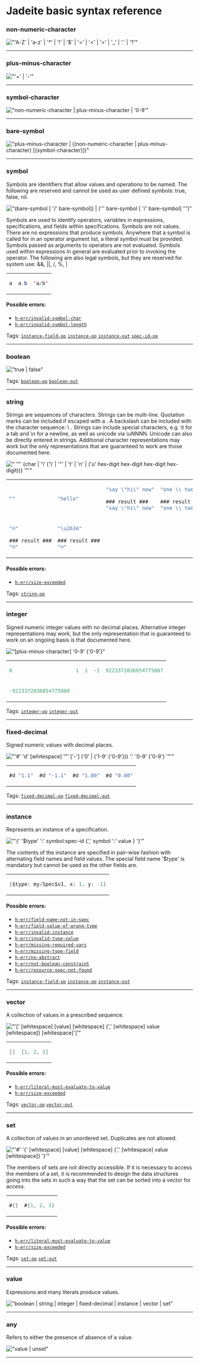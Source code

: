 <!---
  This markdown file was generated. Do not edit.
  -->

# Jadeite basic syntax reference

### <a name="non-numeric-character"></a>non-numeric-character



!["'A-Z' | 'a-z' | '*' | '!' | '$' | '=' | '<' | '>' | '_' | '.' | '?'"](./halite-bnf-diagrams/basic-syntax/non-numeric-character-j.svg)

---
### <a name="plus-minus-character"></a>plus-minus-character



!["'+' | '-'"](./halite-bnf-diagrams/basic-syntax/plus-minus-character-j.svg)

---
### <a name="symbol-character"></a>symbol-character



!["non-numeric-character | plus-minus-character | '0-9'"](./halite-bnf-diagrams/basic-syntax/symbol-character-j.svg)

---
### <a name="bare-symbol"></a>bare-symbol



!["plus-minus-character | ((non-numeric-character | plus-minus-character) [{symbol-character}])"](./halite-bnf-diagrams/basic-syntax/bare-symbol-j.svg)

---
### <a name="symbol"></a>symbol

Symbols are identifiers that allow values and operations to be named. The following are reserved and cannot be used as user defined symbols: true, false, nil.

!["(bare-symbol [ '/' bare-symbol]) | ('’' bare-symbol [ '/' bare-symbol] '’')"](./halite-bnf-diagrams/basic-syntax/symbol-j.svg)

Symbols are used to identify operators, variables in expressions, specifications, and fields within specifications. Symbols are not values. There are no expressions that produce symbols. Anywhere that a symbol is called for in an operator argument list, a literal symbol must be provided. Symbols passed as arguments to operators are not evaluated. Symbols used within expressions in general are evaluated prior to invoking the operator. The following are also legal symbols, but they are reserved for system use: &&, ||, /, %, |

<table><tr><td colspan="1">

```java
a
```

</td><td colspan="1">

```java
a.b
```

</td><td colspan="1">

```java
'a/b'
```

</td></tr></table>

#### Possible errors:

* [`h-err/invalid-symbol-char`](jadeite-err-id-reference.md#h-err/invalid-symbol-char)
* [`h-err/invalid-symbol-length`](jadeite-err-id-reference.md#h-err/invalid-symbol-length)

Tags: [`instance-field-op`](halite-instance-field-op-reference-j.md) [`instance-op`](halite-instance-op-reference-j.md) [`instance-out`](halite-instance-out-reference-j.md) [`spec-id-op`](halite-spec-id-op-reference-j.md)

---
### <a name="boolean"></a>boolean



!["true | false"](./halite-bnf-diagrams/basic-syntax/boolean-j.svg)

Tags: [`boolean-op`](halite-boolean-op-reference-j.md) [`boolean-out`](halite-boolean-out-reference-j.md)

---
### <a name="string"></a>string

Strings are sequences of characters. Strings can be multi-line. Quotation marks can be included if escaped with a \. A backslash can be included with the character sequence: \\ . Strings can include special characters, e.g. \t for a tab and \n for a newline, as well as unicode via \uNNNN. Unicode can also be directly entered in strings. Additional character representations may work but the only representations that are guaranteed to work are those documented here.

![" '\"' {char | '\\' ('\\' | '\"' | 't' | 'n' | ('u' hex-digit hex-digit hex-digit hex-digit))} '\"'"](./halite-bnf-diagrams/basic-syntax/string-j.svg)

<table><tr><td colspan="1">

```java
""
```

</td><td colspan="1">

```java
"hello"
```

</td><td colspan="1">

```java
"say \"hi\" now"

### result ###
"say \"hi\" now"
```

</td><td colspan="1">

```java
"one \\ two"

### result ###
"one \\ two"
```

</td><td colspan="1">

```java
"\t\n"

### result ###
"\t\n"
```

</td></tr><tr><td colspan="1">

```java
"☺"

### result ###
"☺"
```

</td><td colspan="1">

```java
"\u263A"

### result ###
"☺"
```

</td></tr></table>

#### Possible errors:

* [`h-err/size-exceeded`](jadeite-err-id-reference.md#h-err/size-exceeded)

Tags: [`string-op`](halite-string-op-reference-j.md)

---
### <a name="integer"></a>integer

Signed numeric integer values with no decimal places. Alternative integer representations may work, but the only representation that is guaranteed to work on an ongoing basis is that documented here.

!["[plus-minus-character] '0-9' {'0-9'}"](./halite-bnf-diagrams/basic-syntax/integer-j.svg)

<table><tr><td colspan="1">

```java
0
```

</td><td colspan="1">

```java
1
```

</td><td colspan="1">

```java
1
```

</td><td colspan="1">

```java
-1
```

</td><td colspan="1">

```java
9223372036854775807
```

</td></tr><tr><td colspan="1">

```java
-9223372036854775808
```

</td></tr></table>

Tags: [`integer-op`](halite-integer-op-reference-j.md) [`integer-out`](halite-integer-out-reference-j.md)

---
### <a name="fixed-decimal"></a>fixed-decimal

Signed numeric values with decimal places.

!["'#' 'd' [whitespace] '\"' ['-'] ('0' | ('1-9' {'0-9'})) '.' '0-9' {'0-9'} '\"'"](./halite-bnf-diagrams/basic-syntax/fixed-decimal-j.svg)

<table><tr><td colspan="1">

```java
#d "1.1"
```

</td><td colspan="1">

```java
#d "-1.1"
```

</td><td colspan="1">

```java
#d "1.00"
```

</td><td colspan="1">

```java
#d "0.00"
```

</td></tr></table>

Tags: [`fixed-decimal-op`](halite-fixed-decimal-op-reference-j.md) [`fixed-decimal-out`](halite-fixed-decimal-out-reference-j.md)

---
### <a name="instance"></a>instance

Represents an instance of a specification.

!["'{' '$type' ':' symbol:spec-id {',' symbol ':' value } '}'"](./halite-bnf-diagrams/basic-syntax/instance-j.svg)

The contents of the instance are specified in pair-wise fashion with alternating field names and field values. The special field name '$type' is mandatory but cannot be used as the other fields are. 

<table><tr><td colspan="2">

```java
{$type: my/Spec$v1, x: 1, y: -1}
```

</td></tr></table>

#### Possible errors:

* [`h-err/field-name-not-in-spec`](jadeite-err-id-reference.md#h-err/field-name-not-in-spec)
* [`h-err/field-value-of-wrong-type`](jadeite-err-id-reference.md#h-err/field-value-of-wrong-type)
* [`h-err/invalid-instance`](jadeite-err-id-reference.md#h-err/invalid-instance)
* [`h-err/invalid-type-value`](jadeite-err-id-reference.md#h-err/invalid-type-value)
* [`h-err/missing-required-vars`](jadeite-err-id-reference.md#h-err/missing-required-vars)
* [`h-err/missing-type-field`](jadeite-err-id-reference.md#h-err/missing-type-field)
* [`h-err/no-abstract`](jadeite-err-id-reference.md#h-err/no-abstract)
* [`h-err/not-boolean-constraint`](jadeite-err-id-reference.md#h-err/not-boolean-constraint)
* [`h-err/resource-spec-not-found`](jadeite-err-id-reference.md#h-err/resource-spec-not-found)

Tags: [`instance-field-op`](halite-instance-field-op-reference-j.md) [`instance-op`](halite-instance-op-reference-j.md) [`instance-out`](halite-instance-out-reference-j.md)

---
### <a name="vector"></a>vector

A collection of values in a prescribed sequence.

!["'[' [whitespace] [value] [whitespace] {',' [whitespace] value [whitespace]} [whitespace]']'"](./halite-bnf-diagrams/basic-syntax/vector-j.svg)

<table><tr><td colspan="1">

```java
[]
```

</td><td colspan="1">

```java
[1, 2, 3]
```

</td></tr></table>

#### Possible errors:

* [`h-err/literal-must-evaluate-to-value`](jadeite-err-id-reference.md#h-err/literal-must-evaluate-to-value)
* [`h-err/size-exceeded`](jadeite-err-id-reference.md#h-err/size-exceeded)

Tags: [`vector-op`](halite-vector-op-reference-j.md) [`vector-out`](halite-vector-out-reference-j.md)

---
### <a name="set"></a>set

A collection of values in an unordered set. Duplicates are not allowed.

!["'#' '{' [whitespace] [value] [whitespace] {',' [whitespace] value [whitespace]} '}'"](./halite-bnf-diagrams/basic-syntax/set-j.svg)

The members of sets are not directly accessible. If it is necessary to access the members of a set, it is recommended to design the data structures going into the sets in such a way that the set can be sorted into a vector for access.  

<table><tr><td colspan="1">

```java
#{}
```

</td><td colspan="1">

```java
#{1, 2, 3}
```

</td></tr></table>

#### Possible errors:

* [`h-err/literal-must-evaluate-to-value`](jadeite-err-id-reference.md#h-err/literal-must-evaluate-to-value)
* [`h-err/size-exceeded`](jadeite-err-id-reference.md#h-err/size-exceeded)

Tags: [`set-op`](halite-set-op-reference-j.md) [`set-out`](halite-set-out-reference-j.md)

---
### <a name="value"></a>value

Expressions and many literals produce values.

!["boolean | string | integer | fixed-decimal | instance | vector | set"](./halite-bnf-diagrams/basic-syntax/value-j.svg)

---
### <a name="any"></a>any

Refers to either the presence of absence of a value.

!["value | unset"](./halite-bnf-diagrams/basic-syntax/any-j.svg)

---
